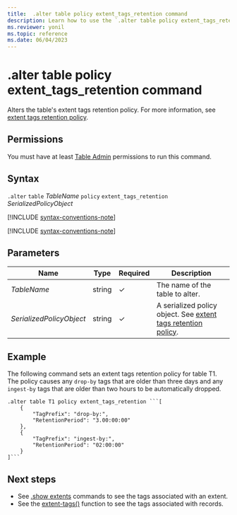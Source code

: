 ```yaml
---
title:  .alter table policy extent_tags_retention command
description: Learn how to use the `.alter table policy extent_tags_retention` command to alter the table's extent tag retention policy.
ms.reviewer: yonil
ms.topic: reference
ms.date: 06/04/2023
---
```

# .alter table policy extent_tags_retention command

Alters the table's extent tags retention policy. For more information, see [extent tags retention policy](extent-tags-retention-policy.md).

## Permissions

You must have at least [Table Admin](access-control/role-based-access-control.md) permissions to run this command.

## Syntax

`.alter` `table` *TableName* `policy` `extent_tags_retention` *SerializedPolicyObject*

[!INCLUDE [syntax-conventions-note](../../includes/syntax-conventions-note.md)]

[!INCLUDE [syntax-conventions-note](../../includes/syntax-conventions-note.md)]

## Parameters

|Name|Type|Required|Description|
|--|--|--|--|
| *TableName* | string | &check; | The name of the table to alter.|
| *SerializedPolicyObject* | string | &check; | A serialized policy object. See [extent tags retention policy](extent-tags-retention-policy.md).|

## Example

The following command sets an extent tags retention policy for table T1. The policy causes any `drop-by` tags that are older than three days and any `ingest-by` tags that are older than two hours to be automatically dropped.

~~~kusto
.alter table T1 policy extent_tags_retention ```[
	{
		"TagPrefix": "drop-by:",
		"RetentionPeriod": "3.00:00:00"
	},
	{
		"TagPrefix": "ingest-by:",
		"RetentionPeriod": "02:00:00"
	}
]```
~~~

## Next steps

- See [.show extents](./show-extents.md)
commands to see the tags associated with an extent.
- See the [extent-tags()](../query/extenttagsfunction.md) 
function to see the tags associated with records.
